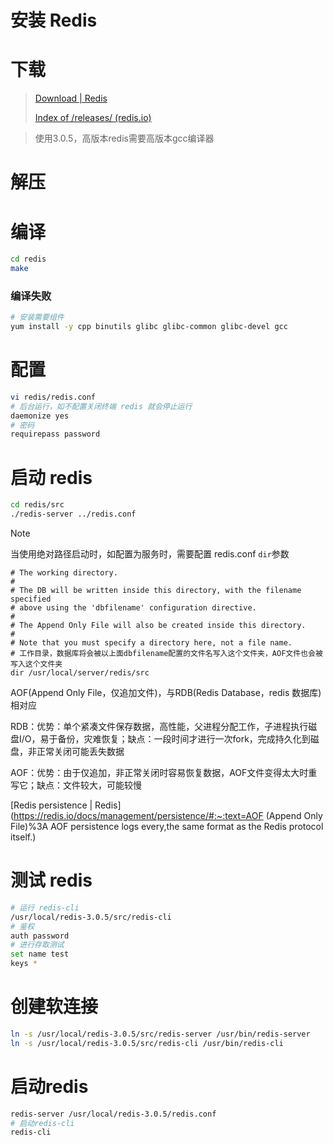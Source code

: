 # 安装 Redis

# 下载

> [Download | Redis](https://redis.io/download/)
>
> [Index of /releases/ (redis.io)](https://download.redis.io/releases/)

> 使用3.0.5，高版本redis需要高版本gcc编译器

# 解压

# 编译

```bash
cd redis
make
```



### 编译失败

```bash
# 安装需要组件
yum install -y cpp binutils glibc glibc-common glibc-devel gcc
```

# 配置

```bash
vi redis/redis.conf
# 后台运行，如不配置关闭终端 redis 就会停止运行
daemonize yes
# 密码
requirepass password
```





# 启动 redis

```bash
cd redis/src
./redis-server ../redis.conf
```

> [!NOTE]
>
> 当使用绝对路径启动时，如配置为服务时，需要配置 redis.conf `dir`参数
>
> ```
> # The working directory.
> #
> # The DB will be written inside this directory, with the filename specified
> # above using the 'dbfilename' configuration directive.
> #
> # The Append Only File will also be created inside this directory.
> #
> # Note that you must specify a directory here, not a file name.
> # 工作目录，数据库将会被以上面dbfilename配置的文件名写入这个文件夹，AOF文件也会被写入这个文件夹
> dir /usr/local/server/redis/src
> ```
>
> AOF(Append Only File，仅追加文件)，与RDB(Redis Database，redis 数据库)相对应
>
> RDB：优势：单个紧凑文件保存数据，高性能，父进程分配工作，子进程执行磁盘I/O，易于备份，灾难恢复；缺点：一段时间才进行一次fork，完成持久化到磁盘，非正常关闭可能丢失数据
>
> AOF：优势：由于仅追加，非正常关闭时容易恢复数据，AOF文件变得太大时重写它；缺点：文件较大，可能较慢
>
> [Redis persistence | Redis](https://redis.io/docs/management/persistence/#:~:text=AOF (Append Only File)%3A AOF persistence logs every,the same format as the Redis protocol itself.)

# 测试 redis

```bash
# 运行 redis-cli
/usr/local/redis-3.0.5/src/redis-cli
# 鉴权
auth password
# 进行存取测试
set name test
keys *
```

# 创建软连接

```bash
ln -s /usr/local/redis-3.0.5/src/redis-server /usr/bin/redis-server
ln -s /usr/local/redis-3.0.5/src/redis-cli /usr/bin/redis-cli
```

# 启动redis

```bash
redis-server /usr/local/redis-3.0.5/redis.conf
# 启动redis-cli
redis-cli
```

